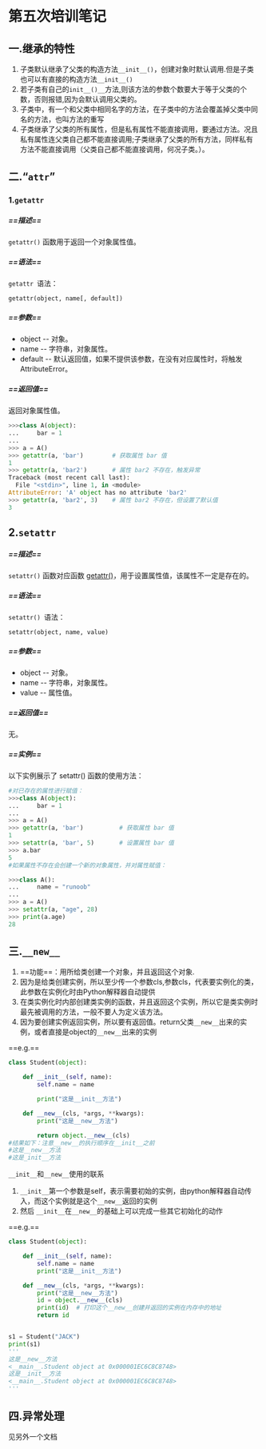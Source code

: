 # 第五次培训笔记

## 一.继承的特性

1. 子类默认继承了父类的构造方法`__init__()`，创建对象时默认调用.但是子类也可以有直接的构造方法`__init__()`
2. 若子类有自己的`init__()__`方法,则该方法的参数个数要大于等于父类的个数，否则报错,因为会默认调用父类的。
3. 子类中，有一个和父类中相同名字的方法，在子类中的方法会覆盖掉父类中同名的方法，也叫方法的重写
4. 子类继承了父类的所有属性，但是私有属性不能直接调用，要通过方法。况且私有属性连父类自己都不能直接调用;子类继承了父类的所有方法，同样私有方法不能直接调用（父类自己都不能直接调用，何况子类。）。

## 二.“`attr`”

### 1.`getattr`

##### ==描述==

`getattr()` 函数用于返回一个对象属性值。

##### ==语法==

`getattr `语法：

```
getattr(object, name[, default])
```

##### ==参数==

- object -- 对象。
- name -- 字符串，对象属性。
- default -- 默认返回值，如果不提供该参数，在没有对应属性时，将触发 AttributeError。

##### ==返回值==

返回对象属性值。

```python
>>>class A(object):
...     bar = 1
... 
>>> a = A()
>>> getattr(a, 'bar')        # 获取属性 bar 值
1
>>> getattr(a, 'bar2')       # 属性 bar2 不存在，触发异常
Traceback (most recent call last):
  File "<stdin>", line 1, in <module>
AttributeError: 'A' object has no attribute 'bar2'
>>> getattr(a, 'bar2', 3)    # 属性 bar2 不存在，但设置了默认值
3
```

## 2.`setattr`

##### ==描述==

`setattr()` 函数对应函数 [getattr()](https://www.runoob.com/python/python-func-getattr.html)，用于设置属性值，该属性不一定是存在的。

##### ==语法==

`setattr() `语法：

```
setattr(object, name, value)
```

##### ==参数==

- object -- 对象。
- name -- 字符串，对象属性。
- value -- 属性值。

##### ==返回值==

无。

##### ==实例==

以下实例展示了 setattr() 函数的使用方法：

```python
#对已存在的属性进行赋值：
>>>class A(object):
...     bar = 1
... 
>>> a = A()
>>> getattr(a, 'bar')          # 获取属性 bar 值
1
>>> setattr(a, 'bar', 5)       # 设置属性 bar 值
>>> a.bar
5
#如果属性不存在会创建一个新的对象属性，并对属性赋值：

>>>class A():
...     name = "runoob"
... 
>>> a = A()
>>> setattr(a, "age", 28)
>>> print(a.age)
28
```

## 三.`__new__`

1. ==功能==：用所给类创建一个对象，并且返回这个对象.
2. 因为是给类创建实例，所以至少传一个参数cls,参数cls，代表要实例化的类，此参数在实例化时由Python解释器自动提供
3. 在类实例化时内部创建类实例的函数，并且返回这个实例，所以它是类实例时最先被调用的方法，一般不要人为定义该方法。
4. 因为要创建实例返回实例，所以要有返回值。return父类`__new__`出来的实例，或者直接是object的`__new__`出来的实例

==e.g.==

```python
class Student(object):

    def __init__(self, name):
        self.name = name

        print("这是__init__方法")

    def __new__(cls, *args, **kwargs):
        print("这是__new__方法")

        return object.__new__(cls)
#结果如下：注意__new__的执行顺序在__init__之前
#这是__new__方法
#这是_init__方法
```

`__init__`和`__new__`使用的联系

1. `__init__`第一个参数是self，表示需要初始的实例，由python解释器自动传入，而这个实例就是这个`__new__`返回的实例
2. 然后 `__init__`在`__new__`的基础上可以完成一些其它初始化的动作

==e.g.==

```python
class Student(object):

    def __init__(self, name):
        self.name = name
        print("这是__init__方法")

    def __new__(cls, *args, **kwargs):
        print("这是__new__方法")
        id = object.__new__(cls)
        print(id)  # 打印这个__new__创建并返回的实例在内存中的地址
        return id


s1 = Student("JACK")
print(s1)
'''
这是__new__方法
<__main__.Student object at 0x000001EC6C8C8748>
这是__init__方法
<__main__.Student object at 0x000001EC6C8C8748>
'''
```

## 四.异常处理

见另外一个文档